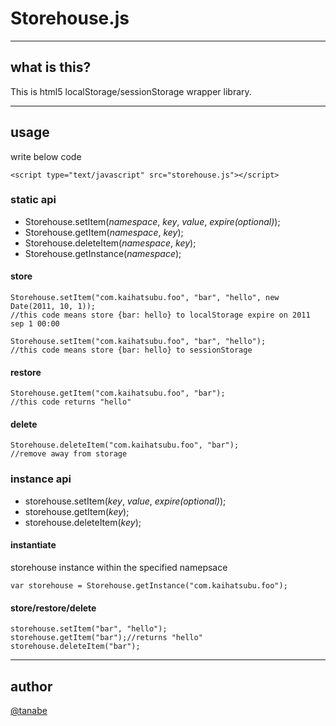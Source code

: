 # Storehouse.js

----
## what is this?

This is html5 localStorage/sessionStorage wrapper library.

----
## usage

write below code

    <script type="text/javascript" src="storehouse.js"></script>

### static api

* Storehouse.setItem(*namespace*, *key*, *value*, *expire(optional)*);
* Storehouse.getItem(*namespace*, *key*);
* Storehouse.deleteItem(*namespace*, *key*);
* Storehouse.getInstance(*namespace*);

#### store

    Storehouse.setItem("com.kaihatsubu.foo", "bar", "hello", new Date(2011, 10, 1));
    //this code means store {bar: hello} to localStorage expire on 2011 sep 1 00:00

    Storehouse.setItem("com.kaihatsubu.foo", "bar", "hello");
    //this code means store {bar: hello} to sessionStorage

#### restore

    Storehouse.getItem("com.kaihatsubu.foo", "bar");
    //this code returns "hello"

#### delete

    Storehouse.deleteItem("com.kaihatsubu.foo", "bar");
    //remove away from storage

### instance api

* storehouse.setItem(*key*, *value*, *expire(optional)*);
* storehouse.getItem(*key*);
* storehouse.deleteItem(*key*);

#### instantiate
storehouse instance within the specified namepsace

    var storehouse = Storehouse.getInstance("com.kaihatsubu.foo");

#### store/restore/delete

    storehouse.setItem("bar", "hello");
    storehouse.getItem("bar");//returns "hello"
    storehouse.deleteItem("bar");

----
## author
[@tanabe](http://twitter.com/tanabe)
